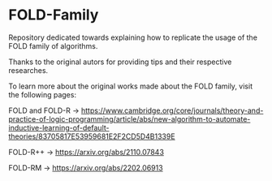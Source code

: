 # FOLD-Family
Repository dedicated towards explaining how to replicate the usage of the FOLD family of algorithms.

Thanks to the original autors for providing tips and their respective researches.

To learn more about the original works made about the FOLD family, visit the following pages:

FOLD and FOLD-R -> https://www.cambridge.org/core/journals/theory-and-practice-of-logic-programming/article/abs/new-algorithm-to-automate-inductive-learning-of-default-theories/83705817E53959681E2F2CD5D4B1339E

FOLD-R++ -> https://arxiv.org/abs/2110.07843

FOLD-RM -> https://arxiv.org/abs/2202.06913
